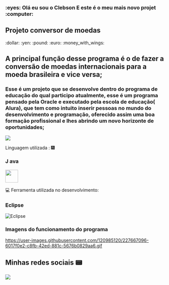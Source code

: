 <h3 align=”left”>  :eyes: Olá eu sou o Clebson 
E este é o meu mais novo projet   :computer: </h3>
                                           

<h2> Projeto conversor de moedas</h2>:dollar:  :yen: :pound: :euro: :money_with_wings:

## A principal função desse programa é o de fazer a conversão de moedas internacionais para a moeda brasileira e vice versa;

### Esse é um projeto que se desenvolve dentro do programa de educação do qual participo atualmente, esse é um programa pensado pela Oracle e executado pela escola de educação( Alura), que tem como intuito inserir pessoas no mundo do desenvolvimento e programação, oferecido assim uma boa formação profissional e lhes abrindo um novo horizonte de oportunidades;
<a href="https://www.oracle.com/br/"><img src="https://img.shields.io/badge/Oracle-F80000?style=for-the-badge&logo=oracle&logoColor=white"></a>


Linguagem utilizada :  :fireworks:

### J ava 
<img src="https://cdn.jsdelivr.net/gh/devicons/devicon/icons/java/java-original.svg" widht="40" height="40" />

:computer:
Ferramenta utilizada no desenvolvimento:

### Eclipse 

![Eclipse](https://img.shields.io/badge/Eclipse-FE7A16.svg?style=for-the-badge&logo=Eclipse&logoColor=white)

###  Imagens do funcionamento do programa
https://user-images.githubusercontent.com/120985120/227667096-6017f0e2-c8fb-42ed-881c-5676b0829aa6.gif

## Minhas redes sociais :pager:
<a href="https://www.linkedin.com/in/clebson-alves-desenvolvedorfrontend/" target="_blank"><img src="https://img.shields.io/badge/-LinkedIn-%230077B5?style=for-the-badge&logo=linkedin&logoColor=white" target="_blank"></a>  


















































































































































































































































































>




























































































































































































































































































































































































































































